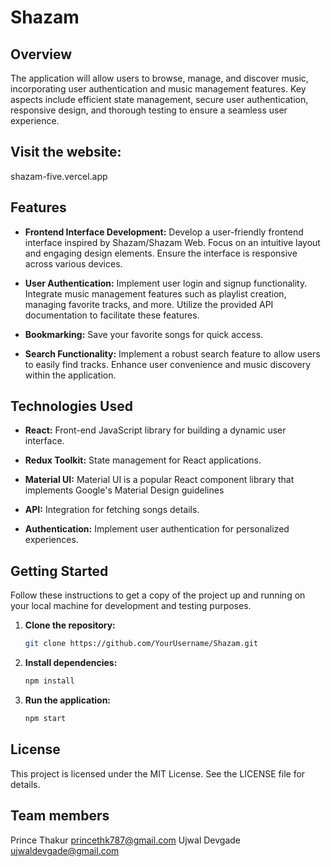 # Shazam

## Overview

The application will allow users to browse, manage, and discover music, incorporating user authentication and music management features. Key aspects include efficient state management, secure user authentication, responsive design, and thorough testing to ensure a seamless user experience.

## Visit the website:
   shazam-five.vercel.app

## Features

- **Frontend Interface Development:** 
Develop a user-friendly frontend interface inspired by Shazam/Shazam Web.
Focus on an intuitive layout and engaging design elements.
Ensure the interface is responsive across various devices.
- **User Authentication:**
Implement user login and signup functionality.
Integrate music management features such as playlist creation, managing favorite tracks, and more.
Utilize the provided API documentation to facilitate these features.
- **Bookmarking:** 
Save your favorite songs for quick access.

- **Search Functionality:** 
Implement a robust search feature to allow users to easily find tracks.
Enhance user convenience and music discovery within the application.

## Technologies Used

- **React:** Front-end JavaScript library for building a dynamic user interface.
- **Redux Toolkit:** State management for React applications.
- **Material UI:** Material UI is a popular React component library that implements Google's Material Design guidelines

- **API:**
 Integration for fetching songs details.
- **Authentication:** 
Implement user authentication for personalized experiences.

## Getting Started

Follow these instructions to get a copy of the project up and running on your local machine for development and testing purposes.

1. **Clone the repository:**

   ```bash
   git clone https://github.com/YourUsername/Shazam.git

2. **Install dependencies:**
   ```bash
   npm install

3. **Run the application:**
   ```bash
   npm start

## License
This project is licensed under the MIT License. See the LICENSE file for details.

## Team members

Prince Thakur	princethk787@gmail.com
Ujwal Devgade	ujwaldevgade@gmail.com
